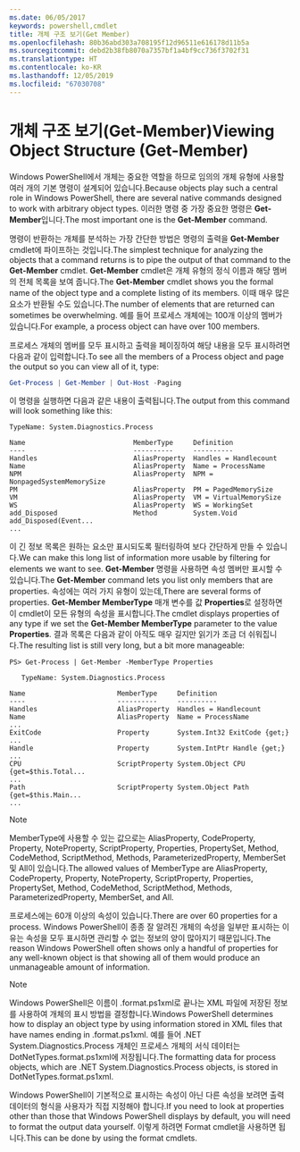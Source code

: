 ```yaml
---
ms.date: 06/05/2017
keywords: powershell,cmdlet
title: 개체 구조 보기(Get Member)
ms.openlocfilehash: 80b36abd303a708195f12d96511e616178d11b5a
ms.sourcegitcommit: debd2b38fb8070a7357bf1a4bf9cc736f3702f31
ms.translationtype: HT
ms.contentlocale: ko-KR
ms.lasthandoff: 12/05/2019
ms.locfileid: "67030708"
---
```

# <a name="viewing-object-structure-get-member"></a><span data-ttu-id="75871-103">개체 구조 보기(Get-Member)</span><span class="sxs-lookup"><span data-stu-id="75871-103">Viewing Object Structure (Get-Member)</span></span>

<span data-ttu-id="75871-104">Windows PowerShell에서 개체는 중요한 역할을 하므로 임의의 개체 유형에 사용할 여러 개의 기본 명령이 설계되어 있습니다.</span><span class="sxs-lookup"><span data-stu-id="75871-104">Because objects play such a central role in Windows PowerShell, there are several native commands designed to work with arbitrary object types.</span></span> <span data-ttu-id="75871-105">이러한 명령 중 가장 중요한 명령은 **Get-Member**입니다.</span><span class="sxs-lookup"><span data-stu-id="75871-105">The most important one is the **Get-Member** command.</span></span>

<span data-ttu-id="75871-106">명령이 반환하는 개체를 분석하는 가장 간단한 방법은 명령의 출력을 **Get-Member** cmdlet에 파이프하는 것입니다.</span><span class="sxs-lookup"><span data-stu-id="75871-106">The simplest technique for analyzing the objects that a command returns is to pipe the output of that command to the **Get-Member** cmdlet.</span></span> <span data-ttu-id="75871-107">**Get-Member** cmdlet은 개체 유형의 정식 이름과 해당 멤버의 전체 목록을 보여 줍니다.</span><span class="sxs-lookup"><span data-stu-id="75871-107">The **Get-Member** cmdlet shows you the formal name of the object type and a complete listing of its members.</span></span> <span data-ttu-id="75871-108">이때 매우 많은 요소가 반환될 수도 있습니다.</span><span class="sxs-lookup"><span data-stu-id="75871-108">The number of elements that are returned can sometimes be overwhelming.</span></span> <span data-ttu-id="75871-109">예를 들어 프로세스 개체에는 100개 이상의 멤버가 있습니다.</span><span class="sxs-lookup"><span data-stu-id="75871-109">For example, a process object can have over 100 members.</span></span>

<span data-ttu-id="75871-110">프로세스 개체의 멤버를 모두 표시하고 출력을 페이징하여 해당 내용을 모두 표시하려면 다음과 같이 입력합니다.</span><span class="sxs-lookup"><span data-stu-id="75871-110">To see all the members of a Process object and page the output so you can view all of it, type:</span></span>

```powershell
Get-Process | Get-Member | Out-Host -Paging
```

<span data-ttu-id="75871-111">이 명령을 실행하면 다음과 같은 내용이 출력됩니다.</span><span class="sxs-lookup"><span data-stu-id="75871-111">The output from this command will look something like this:</span></span>

```output
TypeName: System.Diagnostics.Process

Name                           MemberType     Definition
----                           ----------     ----------
Handles                        AliasProperty  Handles = Handlecount
Name                           AliasProperty  Name = ProcessName
NPM                            AliasProperty  NPM = NonpagedSystemMemorySize
PM                             AliasProperty  PM = PagedMemorySize
VM                             AliasProperty  VM = VirtualMemorySize
WS                             AliasProperty  WS = WorkingSet
add_Disposed                   Method         System.Void add_Disposed(Event...
...
```

<span data-ttu-id="75871-112">이 긴 정보 목록은 원하는 요소만 표시되도록 필터링하여 보다 간단하게 만들 수 있습니다.</span><span class="sxs-lookup"><span data-stu-id="75871-112">We can make this long list of information more usable by filtering for elements we want to see.</span></span> <span data-ttu-id="75871-113">**Get-Member** 명령을 사용하면 속성 멤버만 표시할 수 있습니다.</span><span class="sxs-lookup"><span data-stu-id="75871-113">The **Get-Member** command lets you list only members that are properties.</span></span> <span data-ttu-id="75871-114">속성에는 여러 가지 유형이 있는데,</span><span class="sxs-lookup"><span data-stu-id="75871-114">There are several forms of properties.</span></span> <span data-ttu-id="75871-115">**Get-Member MemberType** 매개 변수를 값 **Properties**로 설정하면 이 cmdlet이 모든 유형의 속성을 표시합니다.</span><span class="sxs-lookup"><span data-stu-id="75871-115">The cmdlet displays properties of any type if we set the **Get-Member MemberType** parameter to the value **Properties**.</span></span> <span data-ttu-id="75871-116">결과 목록은 다음과 같이 아직도 매우 길지만 읽기가 조금 더 쉬워집니다.</span><span class="sxs-lookup"><span data-stu-id="75871-116">The resulting list is still very long, but a bit more manageable:</span></span>

```
PS> Get-Process | Get-Member -MemberType Properties

   TypeName: System.Diagnostics.Process

Name                       MemberType     Definition
----                       ----------     ----------
Handles                    AliasProperty  Handles = Handlecount
Name                       AliasProperty  Name = ProcessName
...
ExitCode                   Property       System.Int32 ExitCode {get;}
...
Handle                     Property       System.IntPtr Handle {get;}
...
CPU                        ScriptProperty System.Object CPU {get=$this.Total...
...
Path                       ScriptProperty System.Object Path {get=$this.Main...
...
```

> [!NOTE]
> <span data-ttu-id="75871-117">MemberType에 사용할 수 있는 값으로는 AliasProperty, CodeProperty, Property, NoteProperty, ScriptProperty, Properties, PropertySet, Method, CodeMethod, ScriptMethod, Methods, ParameterizedProperty, MemberSet 및 All이 있습니다.</span><span class="sxs-lookup"><span data-stu-id="75871-117">The allowed values of MemberType are AliasProperty, CodeProperty, Property, NoteProperty, ScriptProperty, Properties, PropertySet, Method, CodeMethod, ScriptMethod, Methods, ParameterizedProperty, MemberSet, and All.</span></span>

<span data-ttu-id="75871-118">프로세스에는 60개 이상의 속성이 있습니다.</span><span class="sxs-lookup"><span data-stu-id="75871-118">There are over 60 properties for a process.</span></span> <span data-ttu-id="75871-119">Windows PowerShell이 종종 잘 알려진 개체의 속성을 일부만 표시하는 이유는 속성을 모두 표시하면 관리할 수 없는 정보의 양이 많아지기 때문입니다.</span><span class="sxs-lookup"><span data-stu-id="75871-119">The reason Windows PowerShell often shows only a handful of properties for any well-known object is that showing all of them would produce an unmanageable amount of information.</span></span>

> [!NOTE]
> <span data-ttu-id="75871-120">Windows PowerShell은 이름이 .format.ps1xml로 끝나는 XML 파일에 저장된 정보를 사용하여 개체의 표시 방법을 결정합니다.</span><span class="sxs-lookup"><span data-stu-id="75871-120">Windows PowerShell determines how to display an object type by using information stored in XML files that have names ending in .format.ps1xml.</span></span> <span data-ttu-id="75871-121">예를 들어 .NET System.Diagnostics.Process 개체인 프로세스 개체의 서식 데이터는 DotNetTypes.format.ps1xml에 저장됩니다.</span><span class="sxs-lookup"><span data-stu-id="75871-121">The formatting data for process objects, which are .NET System.Diagnostics.Process objects, is stored in DotNetTypes.format.ps1xml.</span></span>

<span data-ttu-id="75871-122">Windows PowerShell이 기본적으로 표시하는 속성이 아닌 다른 속성을 보려면 출력 데이터의 형식을 사용자가 직접 지정해야 합니다.</span><span class="sxs-lookup"><span data-stu-id="75871-122">If you need to look at properties other than those that Windows PowerShell displays by default, you will need to format the output data yourself.</span></span> <span data-ttu-id="75871-123">이렇게 하려면 Format cmdlet을 사용하면 됩니다.</span><span class="sxs-lookup"><span data-stu-id="75871-123">This can be done by using the format cmdlets.</span></span>

